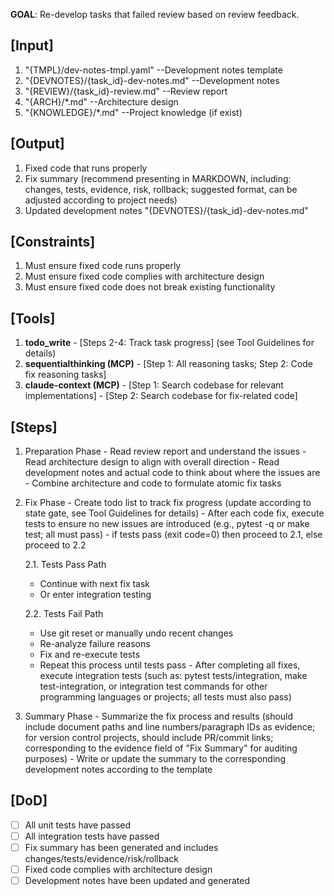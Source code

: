 **GOAL**: Re-develop tasks that failed review based on review feedback.

## [Input]
  1. "{TMPL}/dev-notes-tmpl.yaml" --Development notes template
  2. "{DEVNOTES}/{task_id}-dev-notes.md" --Development notes
  3. "{REVIEW}/{task_id}-review.md" --Review report
  4. "{ARCH}/*.md" --Architecture design
  5. "{KNOWLEDGE}/*.md" --Project knowledge (if exist)

## [Output]
  1. Fixed code that runs properly
  2. Fix summary (recommend presenting in MARKDOWN, including: changes, tests, evidence, risk, rollback; suggested format, can be adjusted according to project needs)
  3. Updated development notes "{DEVNOTES}/{task_id}-dev-notes.md"

## [Constraints]
  1. Must ensure fixed code runs properly
  2. Must ensure fixed code complies with architecture design
  3. Must ensure fixed code does not break existing functionality

## [Tools]
  1. **todo_write**
    - [Steps 2-4: Track task progress] (see Tool Guidelines for details)
  2. **sequentialthinking (MCP)**
    - [Step 1: All reasoning tasks; Step 2: Code fix reasoning tasks]
  3. **claude-context (MCP)**
    - [Step 1: Search codebase for relevant implementations]
    - [Step 2: Search codebase for fix-related code]

## [Steps]
  1. Preparation Phase
    - Read review report and understand the issues
    - Read architecture design to align with overall direction
    - Read development notes and actual code to think about where the issues are
    - Combine architecture and code to formulate atomic fix tasks

  2. Fix Phase
    - Create todo list to track fix progress (update according to state gate, see Tool Guidelines for details)
    - After each code fix, execute tests to ensure no new issues are introduced (e.g., pytest -q or make test; all must pass)
    - if tests pass (exit code=0) then proceed to 2.1, else proceed to 2.2
      
      2.1. Tests Pass Path
        - Continue with next fix task
        - Or enter integration testing
      
      2.2. Tests Fail Path
        - Use git reset or manually undo recent changes
        - Re-analyze failure reasons
        - Fix and re-execute tests
        - Repeat this process until tests pass
    - After completing all fixes, execute integration tests (such as: pytest tests/integration, make test-integration, or integration test commands for other programming languages or projects; all tests must also pass)

  3. Summary Phase
    - Summarize the fix process and results (should include document paths and line numbers/paragraph IDs as evidence; for version control projects, should include PR/commit links; corresponding to the evidence field of "Fix Summary" for auditing purposes)
    - Write or update the summary to the corresponding development notes according to the template

## [DoD]
  - [ ] All unit tests have passed
  - [ ] All integration tests have passed
  - [ ] Fix summary has been generated and includes changes/tests/evidence/risk/rollback
  - [ ] Fixed code complies with architecture design
  - [ ] Development notes have been updated and generated
